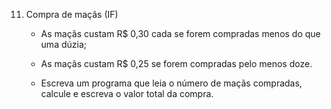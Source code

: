11. Compra de maçâs (IF)

    - As maçãs custam R$ 0,30 cada se forem compradas menos do que uma dúzia;
    
    - As maçãs custam R$ 0,25 se forem compradas pelo menos doze. 
    
    - Escreva um programa que leia o número de maçãs compradas, calcule e escreva o valor total da compra.